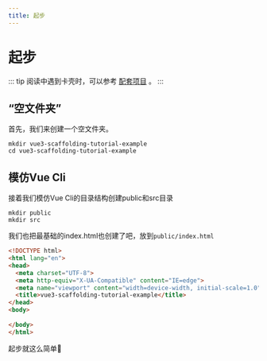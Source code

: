```yaml
---
title: 起步
---
```


# 起步
::: tip
阅读中遇到卡壳时，可以参考 [配套项目](https://github.com/haibin-007/vue3-scaffolding-tutorial-example) 。
:::

## “空文件夹”
首先，我们来创建一个空文件夹。

```shell
mkdir vue3-scaffolding-tutorial-example
cd vue3-scaffolding-tutorial-example
```

## 模仿Vue Cli

接着我们模仿Vue Cli的目录结构创建public和src目录
```shell
mkdir public
mkdir src
```

我们也把最基础的index.html也创建了吧，放到`public/index.html`
```html
<!DOCTYPE html>
<html lang="en">
<head>
  <meta charset="UTF-8">
  <meta http-equiv="X-UA-Compatible" content="IE=edge">
  <meta name="viewport" content="width=device-width, initial-scale=1.0">
  <title>vue3-scaffolding-tutorial-example</title>
</head>
<body>
  
</body>
</html>
```




起步就这么简单🤣

